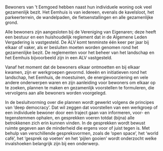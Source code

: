 Bewoners van ’t Eemgoed hebben naast hun individuele woning ook veel gezamenlijk bezit. Het Eemhuis is van iedereen, evenals de kavelsloot, het parkeerterrein, de wandelpaden, de fietsenstallingen en alle gezamenlijke grond.

Alle bewoners zijn aangesloten bij de Vereniging van Eigenaren; deze heeft een bestuur en een huishoudelijk reglement dat in de Algemene Leden Vergadering is vastgesteld. De ALV komt tenminste één keer per jaar bij elkaar of vaker, als er besluiten moeten worden genomen rond het gezamenlijke bezit. De reglementen voor het beheer van het landschap en het Eemhuis bijvoorbeeld zijn in een ALV vastgesteld.

Vanaf het moment dat de bewoners elkaar ontmoetten en bij elkaar kwamen, zijn er werkgroepen gevormd. Ideeën en initiatieven rond het landschap, het Eemhuis, de moestuinen, de energievoorziening en vele andere onderwerpen waren en zijn aanleiding voor bewoners om elkaar op te zoeken, plannen te maken en gezamenlijk voorstellen te formuleren, die vervolgens aan alle bewoners worden voorgelegd.

In de besluitvorming over die plannen wordt gewerkt volgens de principes van ‘deep democracy’. Dat wil zeggen dat voorstellen van een werkgroep of een individuele bewoner door een traject gaan van informeren, voor- en tegenstemmen ophalen, en gesprekken voeren totdat (bijna) alle betrokkenen zich erin kunnen vinden. In de gesprekken wordt bewust ruimte gegeven aan de minderheid die ergens voor of juist tegen is. Met behulp van verschillende gespreksvormen, zoals de ‘open space’, het ‘world café’, het ‘gesprek op voeten’ en het ‘pijlen gooien’ wordt onderzocht welke invalshoeken belangrijk zijn bij een onderwerp.
